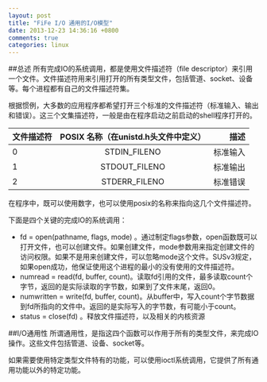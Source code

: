```yaml
---
layout: post
title: "FiFe I/O 通用的I/O模型"
date: 2013-12-23 14:36:16 +0800
comments: true
categories: linux
---
```


##总述
所有完成IO的系统调用，都是使用文件描述符（file descriptor）来引用一个文件。文件描述符用来引用打开的所有类型文件，包括管道、socket、设备等。每个进程都有自己的文件描述符集。

根据惯例，大多数的应用程序都希望打开三个标准的文件描述符（标准输入、输出和错误）。这三个文集描述符，一般是由在程序启动之前启动的shell程序打开的。


| 文件描述符        | POSIX 名称（在unistd.h头文件中定义）           | 描述  |
| ------------- |:-------------:| -----:|
| 0      | STDIN_FILENO | 标准输入 |
| 1     | STDOUT_FILENO      |   标准输出 |
| 2 | STDERR_FILENO     |    标准错误 |

在程序中，既可以使用数字，也可以使用posix的名称来指向这几个文件描述符。

下面是四个关键的完成IO的系统调用：
* fd = open(pathname, flags, mode) 。通过制定flags参数，open函数既可以打开文件，也可以创建文件。如果创建文件，mode参数用来指定创建文件的访问权限。如果不是用来创建文件，可以忽略mode这个文件。SUSv3规定，如果open成功，他保证使用这个进程的最小的没有使用的文件描述符。
* numread = read(fd, buffer, count)。读取fd引用的文件，最多读取count个字节，返回的是实际读取的字节数，如果到了文件末尾，返回0。
* numwritten = write(fd, buffer, count)。从buffer中，写入count个字节数据到fd所指向的文件中。返回的是实际写入的字节数，有可能小于count。
* status = close(fd) 。释放文件描述符，以及相关的内核资源
<!-- more -->
##I/O通用性
所谓通用性，是指这四个函数可以作用于所有的类型文件，来完成IO操作。这些文件包括管道、设备、socket等。

如果需要使用特定类型文件特有的功能，可以使用ioctl系统调用，它提供了所有通用功能以外的特定功能。
